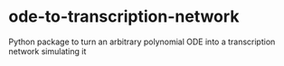 # ode-to-transcription-network
Python package to turn an arbitrary polynomial ODE into a transcription network simulating it
